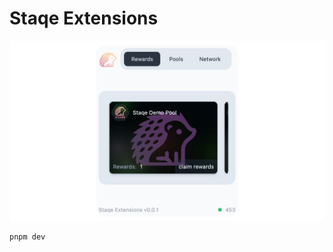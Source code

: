 # Staqe Extensions

<img src="https://raw.githubusercontent.com/staqeprotocol/extensions/main/assets/image.png" />

```
pnpm dev
```
